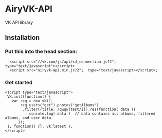 # AiryVK-API

VK API library

## Installation
### Put this into the head section: 
```
  <script src="//vk.com/js/api/xd_connection.js?2";  type="text/javascript"></script>
  <script src="airyvk-api.min.js?2";  type="text/javascript></script>;
```
### Get started 

```
<script type="text/javascript"> 
 VK.init(function() {
   var req = new vk();
       req.users("get").photos("getAlbums")
        .filter({title: /qwqw|test/i}).res(function( data ){
           console.log( data )  // data contains all albums, filtered albums, and user data.    
      });
 }, function() {}, vk.latest ); 
</script>
```
